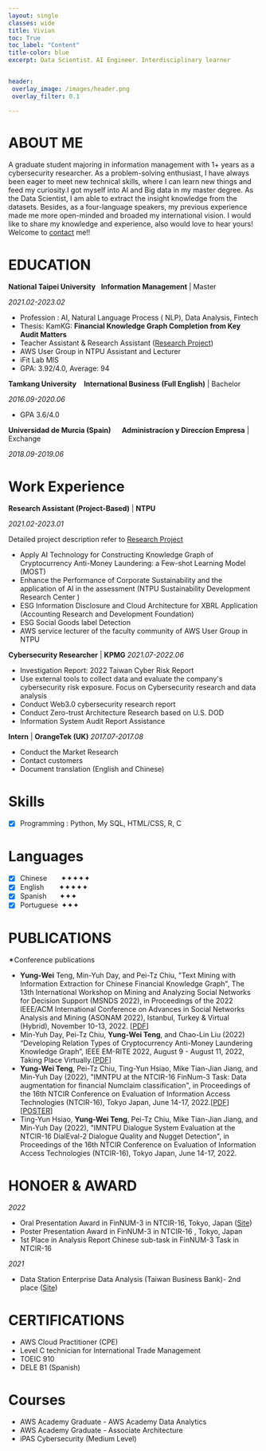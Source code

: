 ```yaml
---
layout: single
classes: wide
title: Vivian 
toc: True
toc_label: "Content"
title-color: blue
excerpt: Data Scientist．AI Engineer．Interdisciplinary learner


header: 
 overlay_image: /images/header.png
 overlay_filter: 0.1

---
```

# ABOUT ME

A graduate student majoring in information management with 1+ years as a cybersecurity researcher. As a problem-solving enthusiast, I have always been eager to meet new technical skills, where I can learn new things and feed my curiosity.I got myself into AI and Big data in my master degree. As the Data Scientist, I am able to extract the insight knowledge from the datasets. Besides, as a four-language speakers, my previous experience made me more open-minded and broaded my international vision. I would like to share my knowledge and experience, also would love to hear yours! Welcome to [contact](/Contact.md/) me!!

# EDUCATION
**National Taipei University** &ensp;**Information Management**  \| Master


*2021.02-2023.02*    

- Profession : AI, Natural Language Process ( NLP), Data Analysis, Fintech
- Thesis: KamKG: **Financial Knowledge Graph Completion from Key Audit Matters**
- Teacher Assistant &amp; Research Assistant ([Research Project](/Project.md/))
- AWS User Group in NTPU Assistant and Lecturer
- iFit Lab MIS
- GPA: 3.92/4.0, Average: 94

**Tamkang University** &ensp; **International Business (Full English)**  \| Bachelor


*2016.09-2020.06*

- GPA 3.6/4.0

**Universidad de Murcia (Spain)** &emsp; **Administracíon y Direccíon Empresa** \| Exchange


*2018.09-2019.06*


# Work Experience
**Research Assistant (Project-Based)** \| **NTPU** 


*2021.02-2023.01*

Detailed project description refer to [Research Project](/Project.md/)
- Apply AI Technology  for Constructing   Knowledge Graph of Cryptocurrency Anti-Money Laundering: a Few-shot Learning Model (MOST)
- Enhance the Performance of Corporate Sustainability and the application of AI in the assessment (NTPU Sustainability Development Research Center )
- ESG Information Disclosure and Cloud Architecture for XBRL Application (Accounting Research and Development Foundation)
- ESG Social Goods label Detection
- AWS service lecturer of the faculty community of AWS User Group in NTPU

**Cybersecurity Researcher** \| **KPMG**
*2021.07-2022.06*

- Investigation Report: 2022 Taiwan Cyber Risk Report
- Use external tools to collect data and evaluate the company's cybersecurity risk exposure. Focus on Cybersecurity research and data analysis
- Conduct Web3.0 cybersecurity research report 
- Conduct Zero-trust Architecture Research based on U.S. DOD
- Information System Audit Report Assistance

**Intern** \| **OrangeTek (UK)**
*2017.07-2017.08*

- Conduct the Market Research 
- Contact customers
- Document translation (English and Chinese)

# Skills
- [x] Programming : Python, My SQL, HTML/CSS, R, C

# Languages
- [x] Chinese &nbsp; &nbsp; &nbsp;&nbsp;✦✦✦✦✦ 
- [x] English &emsp; &nbsp;&nbsp;✦✦✦✦✦
- [x] Spanish &emsp;&nbsp;&nbsp;✦✦✦
- [x] Portuguese &thinsp;✦✦✦ 

# PUBLICATIONS
✶Conference publications
- **Yung-Wei** Teng, Min-Yuh Day, and Pei-Tz Chiu, "Text Mining with Information Extraction for Chinese Financial Knowledge Graph", The 13th International Workshop on Mining and Analyzing Social Networks for Decision Support (MSNDS 2022), in Proceedings of the 2022 IEEE/ACM International Conference on Advances in Social Networks Analysis and Mining (ASONAM 2022), Istanbul, Turkey & Virtual (Hybrid), November 10-13, 2022. \[[PDF](https://web.ntpu.edu.tw/~myday/doc/ASONAM2022/Proceedings/pdf/papers/064_058_421.pdf)\]
- Min-Yuh Day, Pei-Tz Chiu, **Yung-Wei Teng**, and Chao-Lin Liu (2022) “Developing Relation Types of Cryptocurrency Anti-Money Laundering Knowledge Graph”, IEEE EM-RITE 2022, August 9 - August 11, 2022, Taking Place Virtually.\[[PDF](https://web.ntpu.edu.tw/~myday/doc/IRI2022/IEEE_IRI2022_Proceedings/pdfs/IRI2022-2biJIxjybiQ3DOmA6IkB2x/660300a090/660300a090.pdf)\]
- **Yung-Wei Teng**, Pei-Tz Chiu, Ting-Yun Hsiao, Mike Tian-Jian Jiang, and Min-Yuh Day (2022), "IMNTPU at the NTCIR-16 FinNum-3 Task: Data augmentation for financial Numclaim classification", in Proceedings of the 16th NTCIR Conference on Evaluation of Information Access Technologies (NTCIR-16), Tokyo Japan, June 14-17, 2022.[[PDF](https://research.nii.ac.jp/ntcir/workshop/OnlineProceedings16/pdf/ntcir/08-NTCIR16-FINNUM-TengY.pdf)] \[[POSTER](https://research.nii.ac.jp/ntcir/workshop/OnlineProceedings16/pdf/ntcir/08-NTCIR16-FINNUM-TengY-poster.pdf)\]
- Ting-Yun Hsiao, **Yung-Wei Teng**, Pei-Tz Chiu, Mike Tian-Jian Jiang, and Min-Yuh Day (2022), "IMNTPU Dialogue System Evaluation at the NTCIR-16 DialEval-2 Dialogue Quality and Nugget Detection", in Proceedings of the 16th NTCIR Conference on Evaluation of Information Access Technologies (NTCIR-16), Tokyo Japan, June 14-17, 2022.

# HONOER & AWARD
*2022*
- Oral Presentation Award in FinNUM-3 in NTCIR-16, Tokyo, Japan ([Site](https://research.nii.ac.jp/ntcir/ntcir-16/awards.html))
- Poster Presentation Award in FinNUM-3 in NTCIR-16 , Tokyo, Japan
- 1st Place in Analysis Report Chinese sub-task in FinNUM-3 Task in NTCIR-16


*2021*
- Data Station Enterprise Data Analysis (Taiwan Business Bank)- 2nd place ([Site](https://www.datastation.org.tw/activitys/competition-2021))

# CERTIFICATIONS
- AWS Cloud Practitioner (CPE)
- Level C technician for International Trade Management 
- TOEIC 910
- DELE B1 (Spanish)

# Courses
- AWS Academy Graduate - AWS Academy Data Analytics
- AWS Academy Graduate - Associate Architecture
- iPAS Cybersecurity (Medium Level)






